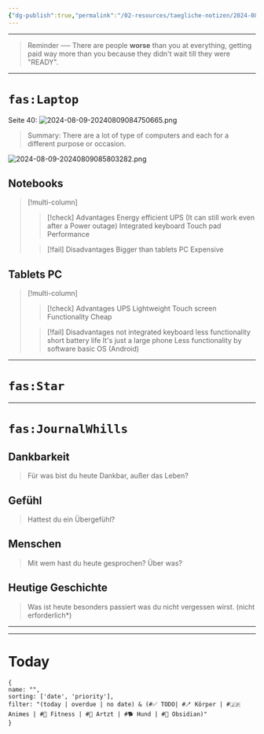 ```yaml
---
{"dg-publish":true,"permalink":"/02-resources/taegliche-notizen/2024-08-09/","tags":["täglicheNotiz"],"noteIcon":""}
---
```


---
>Reminder ── There are people **worse** than you at everything, getting paid way more than you because they didn't wait till they were "READY". 
---
# `fas:Laptop`
Seite 40:
![2024-08-09-20240809084750665.png](/img/user/02%20-%20RESOURCES/Files/2024-08-09-20240809084750665.png)
>Summary: There are a lot of type of computers and each for a different purpose or occasion.  

![2024-08-09-20240809085803282.png](/img/user/02%20-%20RESOURCES/Files/2024-08-09-20240809085803282.png)
>
## Notebooks
>[!multi-column]
> 
>>[!check] Advantages
>> Energy efficient
>> UPS (It can still work even after a Power outage)
>> Integrated keyboard
>> Touch pad
>> Performance
>
> 
>>[!fail] Disadvantages
>> Bigger than tablets PC
>> Expensive

## Tablets PC
>[!multi-column]
> 
>>[!check] Advantages
>> UPS
>> Lightweight
>> Touch screen
>> Functionality 
>> Cheap
>>
> 
>>[!fail] Disadvantages
>> not integrated keyboard
>> less functionality 
>> short battery life
>> It's just a large phone
>> Less functionality by software
>> basic OS (Android)


___
# `fas:Star`



___
# `fas:JournalWhills`
## Dankbarkeit
>Für was bist du heute Dankbar, außer das Leben?

## Gefühl
>Hattest du ein Übergefühl?

## Menschen
>Mit wem hast du heute gesprochen? Über was?

## Heutige Geschichte
>Was ist heute besonders passiert was du nicht vergessen wirst. (nicht erforderlich*)


___
---
# Today
```todoist
{
name: "",
sorting: ['date', 'priority'],
filter: "(today | overdue | no date) & (#✅ TODO| #🪥 Körper | #🇯🇵 Animes | #💪 Fitness | #💉 Artzt | #🐕 Hund | #💎 Obsidian)"
}
```
